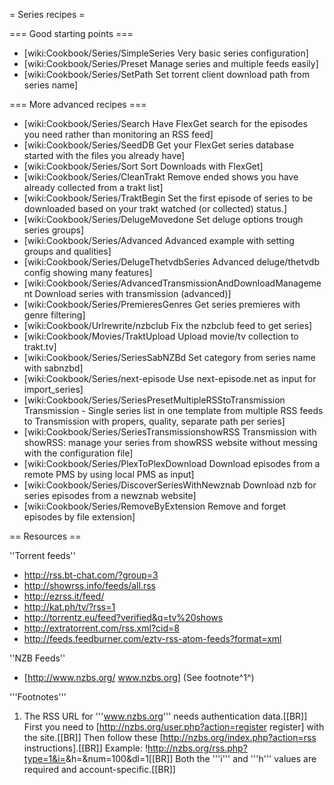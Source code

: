 = Series recipes =

=== Good starting points ===

* [wiki:Cookbook/Series/SimpleSeries Very basic series configuration]
* [wiki:Cookbook/Series/Preset Manage series and multiple feeds easily]
* [wiki:Cookbook/Series/SetPath Set torrent client download path from series name]

=== More advanced recipes ===

* [wiki:Cookbook/Series/Search Have FlexGet search for the episodes you need rather than monitoring an RSS feed]
* [wiki:Cookbook/Series/SeedDB Get your FlexGet series database started with the files you already have]
* [wiki:Cookbook/Series/Sort Sort Downloads with FlexGet]
* [wiki:Cookbook/Series/CleanTrakt Remove ended shows you have already collected from a trakt list]
* [wiki:Cookbook/Series/TraktBegin Set the first episode of series to be downloaded based on your trakt watched (or collected) status.]
* [wiki:Cookbook/Series/DelugeMovedone Set deluge options trough series groups]
* [wiki:Cookbook/Series/Advanced Advanced example with setting groups and qualities]
* [wiki:Cookbook/Series/DelugeThetvdbSeries Advanced deluge/thetvdb config showing many features]
* [wiki:Cookbook/Series/AdvancedTransmissionAndDownloadManagement Download series with transmission (advanced)]
* [wiki:Cookbook/Series/PremieresGenres Get series premieres with genre filtering]
* [wiki:Cookbook/Urlrewrite/nzbclub Fix the nzbclub feed to get series]
* [wiki:Cookbook/Movies/TraktUpload Upload movie/tv collection to trakt.tv]
* [wiki:Cookbook/Series/SeriesSabNZBd Set category from series name with sabnzbd]
* [wiki:Cookbook/Series/next-episode Use next-episode.net as input for import_series]
* [wiki:Cookbook/Series/SeriesPresetMultipleRSStoTransmission Transmission - Single series list in one template from multiple RSS feeds to Transmission with propers, quality, separate path per series]
* [wiki:Cookbook/Series/SeriesTransmissionshowRSS Transmission with showRSS: manage your series from showRSS website without messing with the configuration file]
* [wiki:Cookbook/Series/PlexToPlexDownload Download episodes from a remote PMS by using local PMS as input]
* [wiki:Cookbook/Series/DiscoverSeriesWithNewznab Download nzb for series episodes from a newznab website]
* [wiki:Cookbook/Series/RemoveByExtension Remove and forget episodes by file extension]
 
== Resources ==

''Torrent feeds''

 * http://rss.bt-chat.com/?group=3
 * http://showrss.info/feeds/all.rss
 * http://ezrss.it/feed/
 * http://kat.ph/tv/?rss=1
 * http://torrentz.eu/feed?verified&q=tv%20shows
 * http://extratorrent.com/rss.xml?cid=8
 * http://feeds.feedburner.com/eztv-rss-atom-feeds?format=xml

''NZB Feeds''

 * [http://www.nzbs.org/ www.nzbs.org] (See footnote^1^)

'''Footnotes'''

 1. The RSS URL for '''www.nzbs.org''' needs authentication data.[[BR]]
 First you need to [http://nzbs.org/user.php?action=register register] with the site.[[BR]]
 Then follow these [http://nzbs.org/index.php?action=rss instructions].[[BR]]
 Example: !http://nzbs.org/rss.php?type=1&i=<uid>&h=<hash>&num=100&dl=1[[BR]]
 Both the '''i''' and '''h''' values are required and account-specific.[[BR]] 